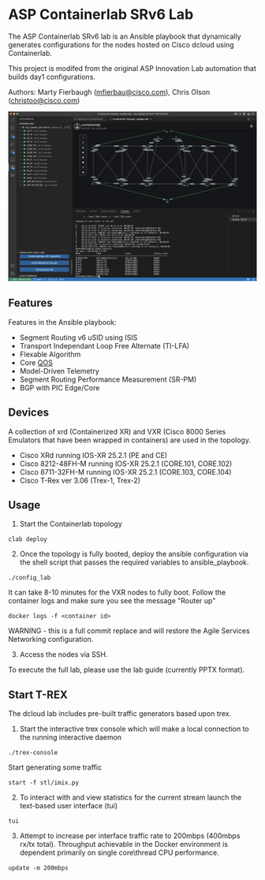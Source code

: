 # ASP Containerlab SRv6 Lab

The ASP Containerlab SRv6 lab is an Ansible playbook that dynamically generates configurations for the nodes hosted on Cisco dcloud using Containerlab. 

This project is modifed from the original ASP Innovation Lab automation that builds day1 configurations. 

Authors: Marty Fierbaugh (mfierbau@cisco.com), Chris Olson (christoo@cisco.com)

![ASP SRv6 Lab on Cisco dCloud](https://github.com/cisco-asp/asp-srv6-lab/blob/main/images/example.png?raw=true)


## Features 

Features in the Ansible playbook:
 - Segment Routing v6 uSID using ISIS
 - Transport Independant Loop Free Alternate (TI-LFA)
 - Flexable Algorithm
 - Core [QOS](Qos.md)
 - Model-Driven Telemetry
 - Segment Routing Performance Measurement (SR-PM)
 - BGP with PIC Edge/Core

## Devices 
A collection of xrd (Containerized XR) and VXR (Cisco 8000 Series Emulators that have been wrapped in containers) are used in the topology.

- Cisco XRd running IOS-XR 25.2.1 (PE and CE)
- Cisco 8212-48FH-M running IOS-XR 25.2.1 (CORE.101, CORE.102)
- Cisco 8711-32FH-M running IOS-XR 25.2.1 (CORE.103, CORE.104)
- Cisco T-Rex ver 3.06 (Trex-1, Trex-2)

## Usage

1. Start the Containerlab topology 
    
```
clab deploy
```

2. Once the topology is fully booted, deploy the ansible configuration via the shell script that passes the required variables to ansible_playbook.

```
./config_lab
```

It can take 8-10 minutes for the VXR nodes to fully boot. Follow the container logs and make sure you see the message "Router up"

```
docker logs -f <container id>
```

WARNING - this is a full commit replace and will restore the Agile Services Networking configuration. 

3. Access the nodes via SSH.  

To execute the full lab, please use the lab guide (currently PPTX format).


## Start T-REX 

The dcloud lab includes pre-built traffic generators based upon trex.

1. Start the interactive trex console which will make a local connection to the running interactive daemon
```
./trex-console
```

 Start generating some traffic
```
start -f stl/imix.py
```

2. To interact with and view statistics for the current stream launch the text-based user interface (tui)
```
tui
```

3. Attempt to increase per interface traffic rate to 200mbps (400mbps rx/tx total). Throughput achievable in the Docker environment is dependent primarily on single core\thread CPU performance.
```
update -m 200mbps
```